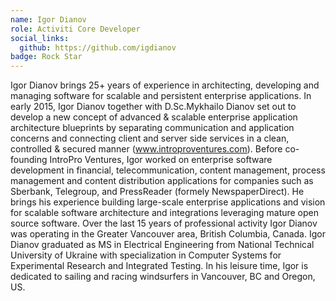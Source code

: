 ```yaml
--- 
name: Igor Dianov
role: Activiti Core Developer
social_links:
  github: https://github.com/igdianov
badge: Rock Star
---
```


Igor Dianov brings 25+ years of experience in architecting, developing and managing software for scalable and persistent enterprise applications. In early 2015, Igor Dianov together with D.Sc.Mykhailo Dianov set out to develop a new concept of advanced & scalable enterprise application architecture blueprints by separating communication and application concerns and connecting client and server side services in a clean, controlled & secured manner (www.introproventures.com). Before co-founding IntroPro Ventures, Igor worked on enterprise software development in financial, telecommunication, content management, process management and content distribution applications for companies such as Sberbank, Telegroup, and PressReader (formely NewspaperDirect). He brings his experience building large-scale enterprise applications and vision for scalable software architecture and integrations leveraging mature open source software. Over the last 15 years of professional activity Igor Dianov was operating in the Greater Vancouver area, British Columbia, Canada. Igor Dianov graduated as MS in Electrical Engineering from National Technical University of Ukraine with specialization in Computer Systems for Experimental Research and Integrated Testing. In his leisure time, Igor is dedicated to sailing and racing windsurfers in Vancouver, BC and Oregon, US.
